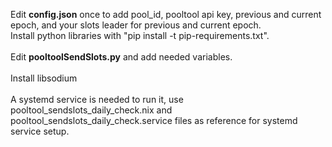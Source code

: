 Edit **config.json** once to add pool_id, pooltool api key, previous and current epoch, and your slots leader for previous and current epoch.
<br/>
Install python libraries with "pip install -t pip-requirements.txt".
<br/>
<br/>
Edit **pooltoolSendSlots.py** and add needed variables.
<br/>
<br/>
Install libsodium
<br/>
<br/>
A systemd service is needed to run it, use pooltool_sendslots_daily_check.nix and pooltool_sendslots_daily_check.service files as reference for systemd service setup.
